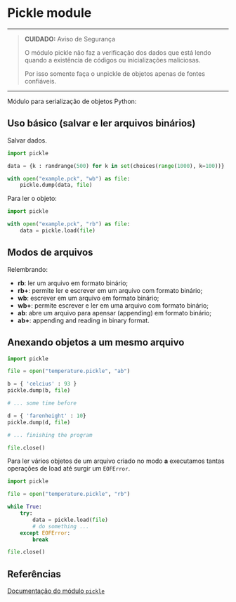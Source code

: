 # Pickle module

---
> **__CUIDADO:__** Aviso de Segurança
>
> O módulo pickle não faz a verificação dos dados que está lendo quando a existência de códigos ou inicializações maliciosas.
>
> Por isso somente faça o unpickle de objetos apenas de fontes confiáveis.
---

Módulo para serialização de objetos Python:

## Uso básico (salvar e ler arquivos binários)

Salvar dados.

```python
import pickle

data = {k : randrange(500) for k in set(choices(range(1000), k=100))}

with open("example.pck", "wb") as file:
    pickle.dump(data, file)
```

Para ler o objeto:

```python
import pickle

with open("example.pck", "rb") as file:
    data = pickle.load(file)
```

## Modos de arquivos

Relembrando:
- **rb**: ler um arquivo em formato binário;
- **rb+**: permite ler e escrever em um arquivo com formato binário;
- **wb**: escrever em um arquivo em formato binário;
- **wb+**: permite escrever e ler em uma arquivo com formato binário;
- **ab**: abre um arquivo para apensar (appending) em formato binário;
- **ab+**: appending and reading in binary format.

## Anexando objetos a um mesmo arquivo

```python
import pickle

file = open("temperature.pickle", "ab")

b = { 'celcius' : 93 }
pickle.dump(b, file)

# ... some time before

d = { 'farenheight' : 10}
pickle.dump(d, file)

# ... finishing the program

file.close()
```

Para ler vários objetos de um arquivo criado no modo **a** executamos tantas operações de load até surgir um `EOFError`.

```python
import pickle

file = open("temperature.pickle", "rb")

while True:
    try:
        data = pickle.load(file)
        # do something ...
    except EOFError:
        break

file.close()
```

## Referências

[Documentação do módulo `pickle`](https://docs.python.org/3/library/pickle.html)